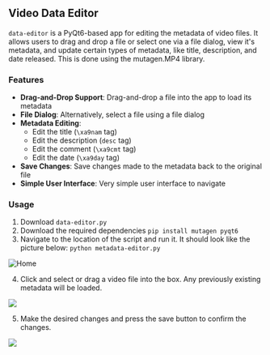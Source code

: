 ## Video Data Editor
`data-editor` is a PyQt6-based app for editing the metadata of video files. It allows users to drag and drop a file or select one via a file dialog, view it's metadata, and update certain types of metadata, like title,
description, and date released. This is done using the mutagen.MP4 library.

### Features
- **Drag-and-Drop Support**: Drag-and-drop a file into the app to load its metadata
- **File Dialog**: Alternatively, select a file using a file dialog
- **Metadata Editing**:
  - Edit the title (`\xa9nam` tag)
  - Edit the description (`desc` tag)
  - Edit the comment (`\xa9cmt` tag)
  - Edit the date (`\xa9day` tag)
- **Save Changes**: Save changes made to the metadata back to the original file
- **Simple User Interface**: Very simple user interface to navigate 

### Usage
1. Download `data-editor.py`
2. Download the required dependencies
```pip install mutagen pyqt6 ```
3. Navigate to the location of the script and run it. It should look like the picture below:
```python metadata-editor.py```

![Home](./images/home.png)

4. Click and select or drag a video file into the box. Any previously existing metadata will be loaded.

![](./images/media_loaded.png)

5. Make the desired changes and press the save button to confirm the changes.

![](./images/changes.png)